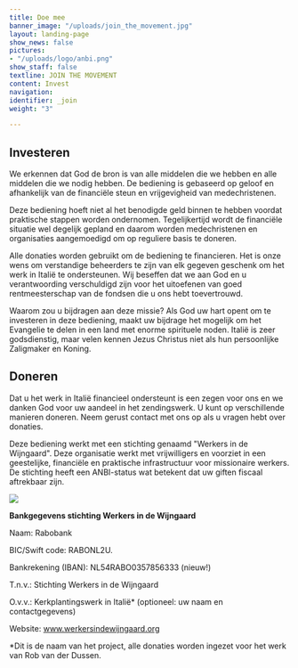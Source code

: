 ```yaml
---
title: Doe mee
banner_image: "/uploads/join_the_movement.jpg"
layout: landing-page
show_news: false
pictures:
- "/uploads/logo/anbi.png"
show_staff: false
textline: JOIN THE MOVEMENT
content: Invest
navigation: 
identifier: _join
weight: "3"

---
```

## Investeren

We erkennen dat God de bron is van alle middelen die we hebben en alle middelen die we nodig hebben. De bediening is gebaseerd op geloof en afhankelijk van de financiële steun en vrijgevigheid van medechristenen.

Deze bediening hoeft niet al het benodigde geld binnen te hebben voordat praktische stappen worden ondernomen. Tegelijkertijd wordt de financiële situatie wel degelijk gepland en daarom worden medechristenen en organisaties aangemoedigd om op reguliere basis te doneren.

Alle donaties worden gebruikt om de bediening te financieren. Het is onze wens om verstandige beheerders te zijn van elk gegeven geschenk om het werk in Italië te ondersteunen. Wij beseffen dat we aan God en u verantwoording verschuldigd zijn voor het uitoefenen van goed rentmeesterschap van de fondsen die u ons hebt toevertrouwd.

Waarom zou u bijdragen aan deze missie? Als God uw hart opent om te investeren in deze bediening, maakt uw bijdrage het mogelijk om het Evangelie te delen in een land met enorme spirituele noden. Italië is zeer godsdienstig, maar velen kennen Jezus Christus niet als hun persoonlijke Zaligmaker en Koning.

## Doneren

Dat u het werk in Italië financieel ondersteunt is een zegen voor ons en we danken God voor uw aandeel in het zendingswerk. U kunt op verschillende manieren doneren. Neem gerust contact met ons op als u vragen hebt over donaties.

Deze bediening werkt met een stichting genaamd "Werkers in de Wijngaard". Deze organisatie werkt met vrijwilligers en voorziet in een geestelijke, financiële en praktische infrastructuur voor missionaire werkers. De stichting heeft een ANBI-status wat betekent dat uw giften fiscaal aftrekbaar zijn.

![](/uploads/afbeelding1.png)

​**Bankgegevens stichting Werkers in de Wijngaard**

Naam: Rabobank

BIC/Swift code: RABONL2U.

Bankrekening (IBAN): NL54RABO0357856333 (nieuw!)

T.n.v.: Stichting Werkers in de Wijngaard

O.v.v.: Kerkplantingswerk in Italië* (optioneel: uw naam en contactgegevens)

Website: www.werkersindewijngaard.org

\*Dit is de naam van het project, alle donaties worden ingezet voor het werk van Rob van der Dussen.